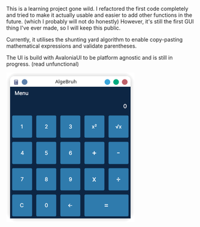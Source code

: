 This is a learning project gone wild.
I refactored the first code completely and tried to make it actually usable and easier to add other functions in the future. 
(which I probably will not do honestly)
However, it's still the first GUI thing I've ever made, so I will keep this public.

Currently, it utilises the shunting yard algorithm to enable copy-pasting mathematical expressions and validate parentheses.

The UI is build with AvaloniaUI to be platform agnostic and is still in progress. (read unfunctional)


![algebruhview](https://github.com/pointandlaugheveryone/AlgeBruh/blob/main/algebruhview.png)
